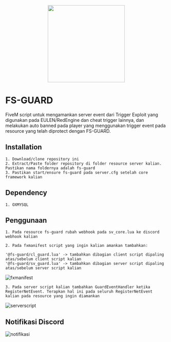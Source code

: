 <p align="center">
  <img width="240" height="240" src="https://cdn.discordapp.com/attachments/1078837522882367508/1114897951177855059/fstech_logo.png">
</p>

# FS-GUARD

FiveM script untuk mengamankan server event dari Trigger Exploit yang digunakan pada EULEN/RedEngine dan cheat trigger lainnya, dan melakukan auto banned pada player yang menggunakan trigger event pada resource yang telah diprotect dengan FS-GUARD.

## Installation

    1. Download/clone repository ini
    2. Extract/Paste folder repository di folder resource server kalian. Pastikan nama foldernya adalah fs-guard
    3. Pastikan start/ensure fs-guard pada server.cfg setelah core framework kalian

## Dependency
    1. OXMYSQL

## Penggunaan
    1. Pada resource fs-guard rubah webhook pada sv_core.lua ke discord webhook kalian
    
    2. Pada fxmanifest script yang ingin kalian amankan tambahkan:
    
    '@fs-guard/cl_guard.lua' -> tambahkan dibagian client script dipaling atas/sebelum client script kalian
    '@fs-guard/sv_guard.lua' -> tambahkan dibagian server script dipaling atas/sebelum server script kalian
    
  ![fxmanifest](https://cdn.discordapp.com/attachments/1128226169339265125/1128620015088836608/image.png)

    3. Pada server script kalian tambahkan GuardEventHandler ketika RegisterNetEvent. Terapkan hal ini pada seluruh RegisterNetEvent 
    kalian pada resource yang ingin diamankan

 ![serverscript](https://cdn.discordapp.com/attachments/1128226169339265125/1128621218199785502/image.png)

 ## Notifikasi Discord
 ![notifikasi](https://cdn.discordapp.com/attachments/1128226169339265125/1128622522829635664/image.png)
